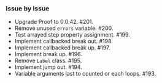 ### Issue by Issue

 * Upgrade Proof to 0.0.42. #201.
 * Remove unused `errors` variable. #200.
 * Test arrayed step property assignment. #199.
 * Implement callbacked break out. #198.
 * Implement callbacked break up. #197.
 * Implement break up. #196.
 * Remove `Label` class. #195.
 * Implement jump out. #194.
 * Variable arguments last to counted or each loops. #193.
